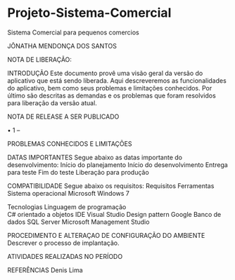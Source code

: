 # Projeto-Sistema-Comercial
Sistema Comercial para pequenos comercios



JÔNATHA MENDONÇA DOS SANTOS 

NOTA DE LIBERAÇÃO:

INTRODUÇÃO Este documento provê uma visão geral da versão do aplicativo que está sendo liberada. Aqui descreveremos as funcionalidades do aplicativo, bem como seus problemas e limitações conhecidos. Por último são descritas as demandas e os problemas que foram resolvidos para liberação da versão atual.

NOTA DE RELEASE A SER PUBLICADO 

•	1 –

PROBLEMAS CONHECIDOS E LIMITAÇÕES

DATAS IMPORTANTES 
Segue abaixo as datas importante do desenvolvimento: 
Início do planejamento 
Início do desenvolvimento 
Entrega para teste Fim do teste Liberação para produção

COMPATIBILIDADE Segue abaixo os requisitos: 
Requisitos	Ferramentas Sistema operacional	Microsoft Windows 7

Tecnologias 
Linguagem de programação	
C# orientado a objetos IDE Visual Studio 
Design pattern	Google 
Banco de dados SQL Server Microsoft Management Studio

PROCEDIMENTO E ALTERAÇAO DE CONFIGURAÇÃO DO AMBIENTE 
Descrever o processo de implantação.

ATIVIDADES REALIZADAS NO PERÍODO

REFERÊNCIAS
Denis Lima
